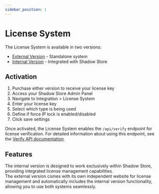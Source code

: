 ```yaml
---
sidebar_position: 1
---
```


# License System

The License System is available in two versions:

- [External Version](https://shadowdevs.com/store/licensesystem) - Standalone system
- [Internal Version](https://shadowdevs.com/store/shadowstore-licensesystem) - Integrated with Shadow Store

## Activation

1. Purchase either version to receive your license key
2. Access your Shadow Store Admin Panel
3. Navigate to Integration > License System
4. Enter your license key
5. Select which type is being used
6. Define if force IP lock is enabled/disabled
7. Click save settings

Once activated, the License System enables the `/api/verify` endpoint for license verification. For detailed information about using this endpoint, see the [Verify API documentation](/docs/shadowStore/api/verify).

## Features

The internal version is designed to work exclusively within Shadow Store, providing integrated license management capabilities.\
The external version comes with its own independent website for license management and automatically includes the internal version functionality, allowing you to use both systems seamlessly.
